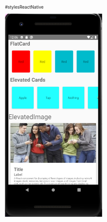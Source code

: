 #stylesReactNative

![Styles](https://github.com/swebreza/stylesReactNative/blob/main/image/ScreenshotStyles01.png)
